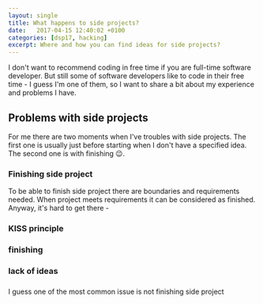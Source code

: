 ```yaml
---
layout: single
title: What happens to side projects?
date:   2017-04-15 12:40:02 +0100
categories: [dsp17, hacking]
excerpt: Where and how you can find ideas for side projects?
---
```


I don't want to recommend coding in free time if you are full-time software
developer. But still some of software developers like to code in their free
time - I guess I'm one of them, so I want to share a bit about my
experience and problems I have.

## Problems with side projects

For me there are two moments when I've troubles with side projects.
The first one is usually just before starting when I don't have a specified
idea. The second one is with finishing :wink:.

### Finishing side project

To be able to finish side project there are boundaries and requirements needed.
When project meets requirements it can be considered as finished. Anyway, it's
hard to get there -

### KISS principle

### finishing

### lack of ideas

###

I guess one of the most common issue is not finishing side project